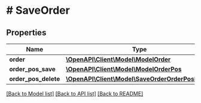 # # SaveOrder

## Properties

Name | Type | Description | Notes
------------ | ------------- | ------------- | -------------
**order** | [**\OpenAPI\Client\Model\ModelOrder**](ModelOrder.md) |  |
**order_pos_save** | [**\OpenAPI\Client\Model\ModelOrderPos**](ModelOrderPos.md) |  | [optional]
**order_pos_delete** | [**\OpenAPI\Client\Model\SaveOrderOrderPosDelete**](SaveOrderOrderPosDelete.md) |  | [optional]

[[Back to Model list]](../../README.md#models) [[Back to API list]](../../README.md#endpoints) [[Back to README]](../../README.md)
